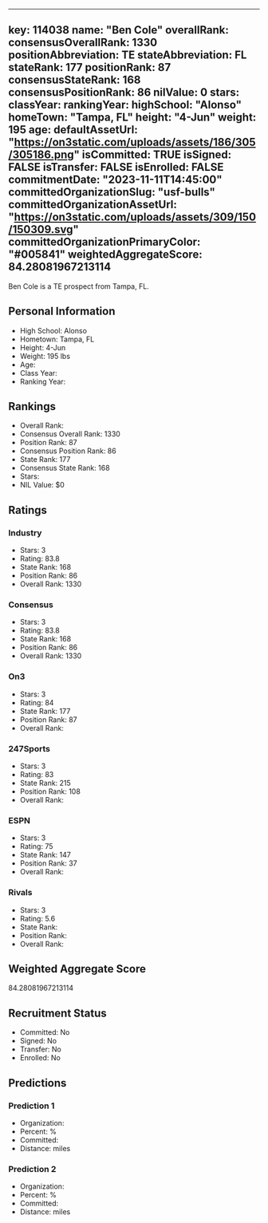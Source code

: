 ---
  key: 114038
  name: "Ben Cole"
  overallRank: 
  consensusOverallRank: 1330
  positionAbbreviation: TE
  stateAbbreviation: FL
  stateRank: 177
  positionRank: 87
  consensusStateRank: 168
  consensusPositionRank: 86
  nilValue: 0
  stars: 
  classYear: 
  rankingYear: 
  highSchool: "Alonso"
  homeTown: "Tampa, FL"
  height: "4-Jun"
  weight: 195
  age: 
  defaultAssetUrl: "https://on3static.com/uploads/assets/186/305/305186.png"
  isCommitted: TRUE
  isSigned: FALSE
  isTransfer: FALSE
  isEnrolled: FALSE
  commitmentDate: "2023-11-11T14:45:00"
  committedOrganizationSlug: "usf-bulls"
  committedOrganizationAssetUrl: "https://on3static.com/uploads/assets/309/150/150309.svg"
  committedOrganizationPrimaryColor: "#005841"
  weightedAggregateScore: 84.28081967213114
  ---
  
  Ben Cole is a TE prospect from Tampa, FL.
  
  ## Personal Information
  - High School: Alonso
  - Hometown: Tampa, FL
  - Height: 4-Jun
  - Weight: 195 lbs
  - Age: 
  - Class Year: 
  - Ranking Year: 
  
  ## Rankings
  - Overall Rank: 
  - Consensus Overall Rank: 1330
  - Position Rank: 87
  - Consensus Position Rank: 86
  - State Rank: 177
  - Consensus State Rank: 168
  - Stars: 
  - NIL Value: $0
  
  ## Ratings
  
  ### Industry
  - Stars: 3
  - Rating: 83.8
  - State Rank: 168
  - Position Rank: 86
  - Overall Rank: 1330
  
  ### Consensus
  - Stars: 3
  - Rating: 83.8
  - State Rank: 168
  - Position Rank: 86
  - Overall Rank: 1330
  
  ### On3
  - Stars: 3
  - Rating: 84
  - State Rank: 177
  - Position Rank: 87
  - Overall Rank: 
  
  ### 247Sports
  - Stars: 3
  - Rating: 83
  - State Rank: 215
  - Position Rank: 108
  - Overall Rank: 
  
  ### ESPN
  - Stars: 3
  - Rating: 75
  - State Rank: 147
  - Position Rank: 37
  - Overall Rank: 
  
  ### Rivals
  - Stars: 3
  - Rating: 5.6
  - State Rank: 
  - Position Rank: 
  - Overall Rank: 
  
  ## Weighted Aggregate Score
  84.28081967213114
  
  ## Recruitment Status
  - Committed: No
  - Signed: No
  - Transfer: No
  - Enrolled: No
  
  
  
  ## Predictions
  
  ### Prediction 1
  - Organization: 
  - Percent: %
  - Committed: 
  - Distance:  miles
  
  ### Prediction 2
  - Organization: 
  - Percent: %
  - Committed: 
  - Distance:  miles
  